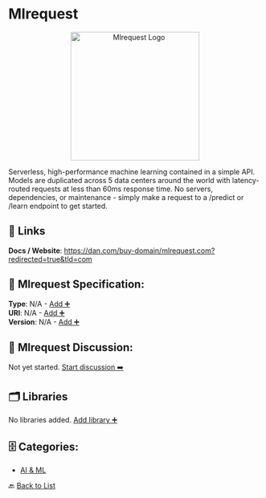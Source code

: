 # Mlrequest
<p align="center">
    <img width="256" src="https://raw.githubusercontent.com/apis-list/apis-list/main/apis/mlrequest/logo_256x256.png" alt="Mlrequest Logo"/>
</p>
Serverless, high-performance machine learning contained in a simple API. Models are duplicated across 5 data centers around the world with latency-routed requests at less than 60ms response time. No servers, dependencies, or maintenance - simply make a request to a /predict or /learn endpoint to get started.

##  🔗 Links
**Docs / Website**: https://dan.com/buy-domain/mlrequest.com?redirected=true&tld=com

## 🧬 Mlrequest Specification:
**Type**: N/A - [Add ➕](https://github.com/apis-list/apis-list/edit/main/apis/mlrequest/mlrequest.yaml)  
**URI**: N/A - [Add ➕](https://github.com/apis-list/apis-list/edit/main/apis/mlrequest/mlrequest.yaml)  
**Version**: N/A - [Add ➕](https://github.com/apis-list/apis-list/edit/main/apis/mlrequest/mlrequest.yaml)

## 💬 Mlrequest Discussion:
Not yet started. [Start discussion ➡️](https://github.com/apis-list/apis-list/discussions/new)

## 🗂️ Libraries

No libraries added. [Add library ➕](https://github.com/apis-list/apis-list/edit/main/apis/mlrequest/mlrequest.yaml)    


## 🗄️ Categories:
- [AI & ML](https://github.com/apis-list/apis-list#ai--ml-)

🔙  [Back to List](https://github.com/apis-list/apis-list)
